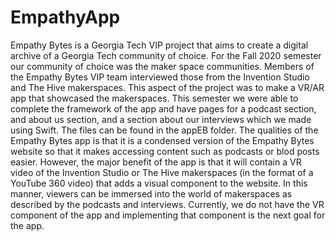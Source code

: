 # EmpathyApp

Empathy Bytes is a Georgia Tech VIP project that aims to create a digital archive of a Georgia Tech community of choice. For the Fall 2020 semester our community of choice was the maker space communities. Members of the Empathy Bytes VIP team interviewed those from the Invention Studio and The Hive makerspaces. This aspect of the project was to make a VR/AR app that showcased the makerspaces. This semester we were able to complete the framework of the app and have pages for a podcast section, and about us section, and a section about our interviews which we made using Swift. The files can be found in the appEB folder. The qualities of the Empathy Bytes app is that it is a condensed version of the Empathy Bytes website so that it makes accessing content such as podcasts or blod posts easier. However, the major benefit of the app is that it will contain a VR video of the Invention Studio or The Hive makerspaces (in the format of a YouTube 360 video) that adds a visual component to the website. In this manner, viewers can be immersed into the world of makerspaces as described by the podcasts and interviews. Currently, we do not have the VR component of the app and implementing that component is the next goal for the app.
